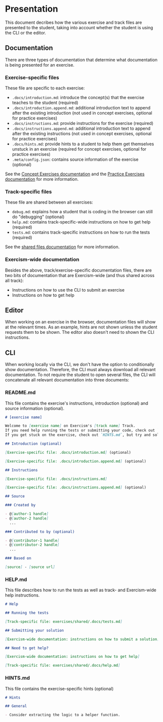 # Presentation

This document decribes how the various exercise and track files are presented to the student, taking into account whether the student is using the CLI or the editor.

## Documentation

There are three types of documentation that determine what documentation is being presented for an exercise.

### Exercise-specific files

These file are specific to each exercise:

- `.docs/introduction.md`: introduce the concept(s) that the exercise teaches to the student (required)
- `.docs/introduction.append.md`: additional introduction text to append after the existing introduction (not used in concept exercises, optional for practice exercises)
- `.docs/instructions.md`: provide instructions for the exercise (required)
- `.docs/instructions.append.md`: additional introduction text to append after the existing instructions (not used in concept exercises, optional for practice exercises)
- `.docs/hints.md`: provide hints to a student to help them get themselves unstuck in an exercise (required for concept exercises, optional for practice exercises)
- `.meta/config.json`: contains source information of the exercise (optional)

See the [Concept Exercises documentation](/docs/building/tracks/concept-exercises#documentationfiles) and the [Practice Exercises documentation](/docs/building/tracks/concept-exercises#documentationfiles) for more information.

### Track-specific files

These file are shared between all exercises:

- `debug.md`: explains how a student that is coding in the browser can still do "debugging" (optional)
- `help.md`: contains track-specific-wide instructions on how to get help (required)
- `tests.md`: contains track-specific instructions on how to run the tests (required)

See the [shared files documentation](/docs/building/tracks/shared-files.md) for more information.

### Exercism-wide documentation

Besides the above, track/exercise-specific documentation files, there are two bits of documentation that are Exercism-wide (and thus shared across all track):

- Instructions on how to use the CLI to submit an exercise
- Instructions on how to get help

## Editor

When working on an exercise in the browser, documentation files will show at the relevant times. As an example, hints are not shown unless the student requests them to be shown. The editor also doesn't need to shown the CLI instructions.

## CLI

When working locally via the CLI, we don't have the option to conditionally show documentation. Therefore, the CLI must always download all relevant documentation. To not require the student to open several files, the CLI will concatenate all relevant documentation into three documents:

### README.md

This file contains the exercise's instructions, introduction (optional) and source information (optional).

```markdown
# [exercise name]

Welcome to [exercise name] on Exercism's [track name] Track.
If you need help running the tests or submitting your code, check out `HELP.md`.
If you get stuck on the exercise, check out `HINTS.md`, but try and solve it without using those first :)

## Introduction (optional)

[Exercise-specific file: .docs/introduction.md] (optional)

[Exercise-specific file: .docs/introduction.append.md] (optional)

## Instructions

[Exercise-specific file: .docs/instructions.md]

[Exercise-specific file: .docs/instructions.append.md] (optional)

## Source

### Created by

- @[author-1 handle]
- @[author-2 handle]
  ...

### Contributed to by (optional)

- @[contributor-1 handle]
- @[contributor-2 handle]
  ...

### Based on

[source] - [source url]
```

### HELP.md

This file describes how to run the tests as well as track- and Exercism-wide help instructions.

```markdown
# Help

## Running the tests

[Track-specific file: exercises/shared/.docs/tests.md]

## Submitting your solution

[Exercism-wide documentation: instructions on how to submit a solution]

## Need to get help?

[Exercism-wide documentation: instructions on how to get help]

[Track-specific file: exercises/shared/.docs/help.md]
```

### HINTS.md

This file contains the exercise-specific hints (optional)

```markdown
# Hints

## General

- Consider extracting the logic to a helper function.
```
